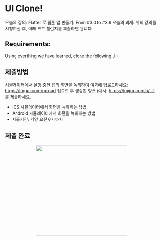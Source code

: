 # UI Clone!

오늘의 강의: Flutter 로 웹툰 앱 만들기: From #3.0 to #3.9
오늘의 과제: 위의 강의를 시청하신 후, 아래 코드 챌린지를 제출하면 됩니다.

## Requirements:
Using everthing we have learned, clone the following UI:

## 제출방법
시뮬레이터에서 실행 중인 앱의 화면을 녹화하여 여기에 업로드하세요: https://imgur.com/upload
업로드 후 생성된 링크 (예시: https://imgur.com/a/...)를 제출하세요.
- iOS 시뮬레이터에서 화면을 녹화하는 방법
- Android 시뮬레이터에서 화면을 녹화하는 방법
- 제출기간: 익일 오전 6시까지

## 제출 완료
<p align="center">
  <img width="300" src="https://github.com/ohjisu/toonflix/assets/77333739/cb30df7e-0c2c-4530-8329-c91dc9debefe">
</p>
